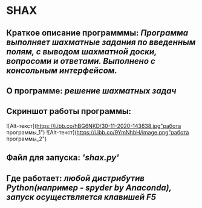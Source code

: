 # **SHAX**
## **Краткое описание программмы:** *Программа выполняет шахматные задания по введенным полям, с выводом шахматной доски, вопросоми и ответами.  Выполнено с консольным интерфейсом.*
## **О программе:** *решение шахматных задач*
## **Скриншот работы программы:**
![Alt-текст](https://i.ibb.co/hBG6NKD/30-11-2020-143638.jpg"работа программы_1")
![Alt-текст](https://i.ibb.co/9YmNhbH/image.png"работа программы_2")
## **Файл для запуска:** *'shax.py'*
## **Где работает:** *любой дистрибутив Python(например - spyder by Anaconda), запуск осуществляется клавишей F5*
